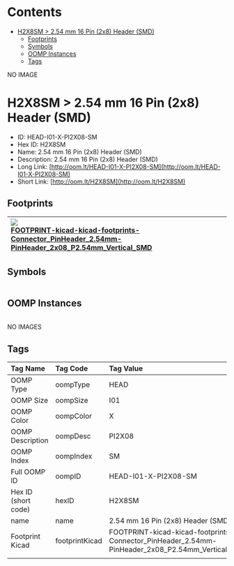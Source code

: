 



Contents
========

* [H2X8SM > 2.54 mm 16 Pin (2x8) Header (SMD)](#h2x8sm--254-mm-16-pin-2x8-header-smd)
	* [Footprints](#footprints)
	* [Symbols](#symbols)
	* [OOMP Instances](#oomp-instances)
	* [Tags](#tags)
  
NO IMAGE  
# H2X8SM > 2.54 mm 16 Pin (2x8) Header (SMD)

- ID: HEAD-I01-X-PI2X08-SM
- Hex ID: H2X8SM
- Name: 2.54 mm 16 Pin (2x8) Header (SMD)
- Description: 2.54 mm 16 Pin (2x8) Header (SMD)
- Long Link: [http://oom.lt/HEAD-I01-X-PI2X08-SM](http://oom.lt/HEAD-I01-X-PI2X08-SM)
- Short Link: [http://oom.lt/H2X8SM](http://oom.lt/H2X8SM)

## Footprints
  

|[![](https://raw.githubusercontent.com/oomlout/oomlout_OOMP_eda_V2/FOOTPRINT/kicad/kicad-footprints/Connector_PinHeader_2.54mm/PinHeader_2x08_P2.54mm_Vertical_SMD/main/image_140.png)<br>FOOTPRINT-kicad-kicad-footprints-Connector_PinHeader_2.54mm-PinHeader_2x08_P2.54mm_Vertical_SMD](https://github.com/oomlout/oomlout_OOMP_eda_V2/FOOTPRINT/kicad/kicad-footprints/Connector_PinHeader_2.54mm/PinHeader_2x08_P2.54mm_Vertical_SMD/tree/main/)||||
| :--- | :--- | :--- | :--- |

## Symbols
  

|||||
| :--- | :--- | :--- | :--- |

## OOMP Instances
  

|||||
| :--- | :--- | :--- | :--- |
  
NO IMAGES  
## Tags
  

|Tag Name|Tag Code|Tag Value|
| :--- | :--- | :--- |
|OOMP Type|oompType|HEAD|
|OOMP Size|oompSize|I01|
|OOMP Color|oompColor|X|
|OOMP Description|oompDesc|PI2X08|
|OOMP Index|oompIndex|SM|
|Full OOMP ID|oompID|HEAD-I01-X-PI2X08-SM|
|Hex ID (short code)|hexID|H2X8SM|
|name|name|2.54 mm 16 Pin (2x8) Header (SMD)|
|Footprint Kicad|footprintKicad|FOOTPRINT-kicad-kicad-footprints-Connector_PinHeader_2.54mm-PinHeader_2x08_P2.54mm_Vertical_SMD|
||||
